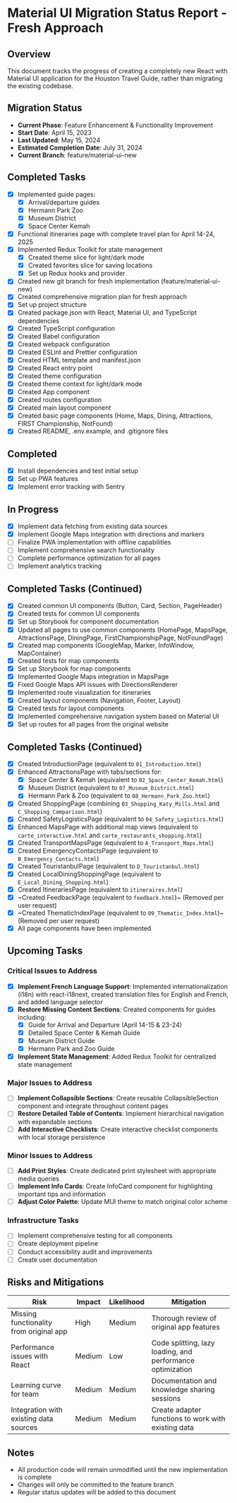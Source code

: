 # Material UI Migration Status Report - Fresh Approach

## Overview
This document tracks the progress of creating a completely new React with Material UI application for the Houston Travel Guide, rather than migrating the existing codebase.

## Migration Status
- **Current Phase**: Feature Enhancement & Functionality Improvement
- **Start Date**: April 15, 2023
- **Last Updated**: May 15, 2024
- **Estimated Completion Date**: July 31, 2024
- **Current Branch**: feature/material-ui-new

## Completed Tasks
- [x] Implemented guide pages:
  - [x] Arrival/departure guides
  - [x] Hermann Park Zoo
  - [x] Museum District
  - [x] Space Center Kemah
- [x] Functional itineraries page with complete travel plan for April 14-24, 2025
- [x] Implemented Redux Toolkit for state management
  - [x] Created theme slice for light/dark mode
  - [x] Created favorites slice for saving locations
  - [x] Set up Redux hooks and provider
- [x] Created new git branch for fresh implementation (feature/material-ui-new)
- [x] Created comprehensive migration plan for fresh approach
- [x] Set up project structure
- [x] Created package.json with React, Material UI, and TypeScript dependencies
- [x] Created TypeScript configuration
- [x] Created Babel configuration
- [x] Created webpack configuration
- [x] Created ESLint and Prettier configuration
- [x] Created HTML template and manifest.json
- [x] Created React entry point
- [x] Created theme configuration
- [x] Created theme context for light/dark mode
- [x] Created App component
- [x] Created routes configuration
- [x] Created main layout component
- [x] Created basic page components (Home, Maps, Dining, Attractions, FIRST Championship, NotFound)
- [x] Created README, .env.example, and .gitignore files

## Completed
- [x] Install dependencies and test initial setup
- [x] Set up PWA features
- [x] Implement error tracking with Sentry

## In Progress
- [x] Implement data fetching from existing data sources
- [x] Implement Google Maps integration with directions and markers
- [ ] Finalize PWA implementation with offline capabilities
- [ ] Implement comprehensive search functionality
- [ ] Complete performance optimization for all pages
- [ ] Implement analytics tracking

## Completed Tasks (Continued)
- [x] Created common UI components (Button, Card, Section, PageHeader)
- [x] Created tests for common UI components
- [x] Set up Storybook for component documentation
- [x] Updated all pages to use common components (HomePage, MapsPage, AttractionsPage, DiningPage, FirstChampionshipPage, NotFoundPage)
- [x] Created map components (GoogleMap, Marker, InfoWindow, MapContainer)
- [x] Created tests for map components
- [x] Set up Storybook for map components
- [x] Implemented Google Maps integration in MapsPage
- [x] Fixed Google Maps API issues with DirectionsRenderer
- [x] Implemented route visualization for itineraries
- [x] Created layout components (Navigation, Footer, Layout)
- [x] Created tests for layout components
- [x] Implemented comprehensive navigation system based on Material UI
- [x] Set up routes for all pages from the original website

## Completed Tasks (Continued)
- [x] Created IntroductionPage (equivalent to `01_Introduction.html`)
- [x] Enhanced AttractionsPage with tabs/sections for:
  - [x] Space Center & Kemah (equivalent to `02_Space_Center_Kemah.html`)
  - [x] Museum District (equivalent to `07_Museum_District.html`)
  - [x] Hermann Park & Zoo (equivalent to `08_Hermann_Park_Zoo.html`)
- [x] Created ShoppingPage (combining `03_Shopping_Katy_Mills.html` and `C_Shopping_Comparison.html`)
- [x] Created SafetyLogisticsPage (equivalent to `04_Safety_Logistics.html`)
- [x] Enhanced MapsPage with additional map views (equivalent to `carte_interactive.html` and `carte_restaurants_shopping.html`)
- [x] Created TransportMapsPage (equivalent to `A_Transport_Maps.html`)
- [x] Created EmergencyContactsPage (equivalent to `B_Emergency_Contacts.html`)
- [x] Created TouristanbulPage (equivalent to `D_Touristanbul.html`)
- [x] Created LocalDiningShoppingPage (equivalent to `E_Local_Dining_Shopping.html`)
- [x] Created ItinerariesPage (equivalent to `itineraires.html`)
- [x] ~Created FeedbackPage (equivalent to `feedback.html`)~ (Removed per user request)
- [x] ~Created ThematicIndexPage (equivalent to `09_Thematic_Index.html`)~ (Removed per user request)
- [x] All page components have been implemented

## Upcoming Tasks

### Critical Issues to Address
- [x] **Implement French Language Support**: Implemented internationalization (i18n) with react-i18next, created translation files for English and French, and added language selector
- [x] **Restore Missing Content Sections**: Created components for guides including:
  - [x] Guide for Arrival and Departure (April 14-15 & 23-24)
  - [x] Detailed Space Center & Kemah Guide
  - [x] Museum District Guide
  - [x] Hermann Park and Zoo Guide
- [x] **Implement State Management**: Added Redux Toolkit for centralized state management

### Major Issues to Address
- [ ] **Implement Collapsible Sections**: Create reusable CollapsibleSection component and integrate throughout content pages
- [ ] **Restore Detailed Table of Contents**: Implement hierarchical navigation with expandable sections
- [ ] **Add Interactive Checklists**: Create interactive checklist components with local storage persistence

### Minor Issues to Address
- [ ] **Add Print Styles**: Create dedicated print stylesheet with appropriate media queries
- [ ] **Implement Info Cards**: Create InfoCard component for highlighting important tips and information
- [ ] **Adjust Color Palette**: Update MUI theme to match original color scheme

### Infrastructure Tasks
- [ ] Implement comprehensive testing for all components
- [ ] Create deployment pipeline
- [ ] Conduct accessibility audit and improvements
- [ ] Create user documentation

## Risks and Mitigations
| Risk | Impact | Likelihood | Mitigation |
|------|--------|------------|------------|
| Missing functionality from original app | High | Medium | Thorough review of original app features |
| Performance issues with React | Medium | Low | Code splitting, lazy loading, and performance optimization |
| Learning curve for team | Medium | Medium | Documentation and knowledge sharing sessions |
| Integration with existing data sources | Medium | Medium | Create adapter functions to work with existing data |

## Notes
- All production code will remain unmodified until the new implementation is complete
- Changes will only be committed to the feature branch
- Regular status updates will be added to this document

